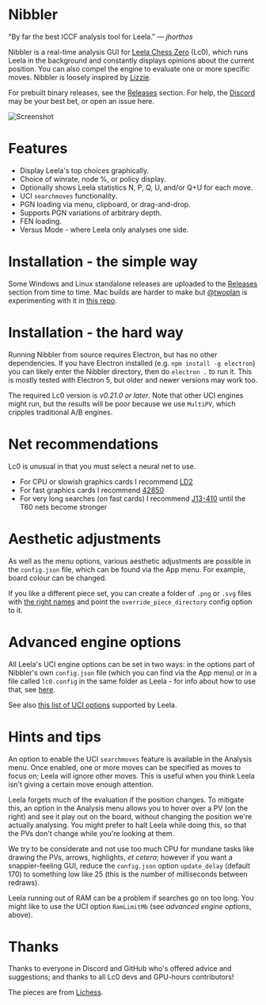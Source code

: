 # Nibbler

"By far the best ICCF analysis tool for Leela." &mdash; *jhorthos*

Nibbler is a real-time analysis GUI for [Leela Chess Zero](https://github.com/LeelaChessZero/lc0) (Lc0), which runs Leela in the background and constantly displays opinions about the current position. You can also compel the engine to evaluate one or more specific moves. Nibbler is loosely inspired by [Lizzie](https://github.com/featurecat/lizzie).

For prebuilt binary releases, see the [Releases](https://github.com/fohristiwhirl/nibbler/releases) section. For help, the [Discord](https://discordapp.com/invite/pKujYxD) may be your best bet, or open an issue here.

![Screenshot](https://user-images.githubusercontent.com/16438795/60531026-fef48580-9cf1-11e9-964e-723d502cfc72.png)

# Features

* Display Leela's top choices graphically.
* Choice of winrate, node %, or policy display.
* Optionally shows Leela statistics N, P, Q, U, and/or Q+U for each move.
* UCI `searchmoves` functionality.
* PGN loading via menu, clipboard, or drag-and-drop.
* Supports PGN variations of arbitrary depth.
* FEN loading.
* Versus Mode - where Leela only analyses one side.

# Installation - the simple way

Some Windows and Linux standalone releases are uploaded to the [Releases](https://github.com/fohristiwhirl/nibbler/releases) section from time to time. Mac builds are harder to make but [@twoplan](https://github.com/twoplan) is experimenting with it in [this repo](https://github.com/twoplan/Nibbler-for-macOS).

# Installation - the hard way

Running Nibbler from source requires Electron, but has no other dependencies. If you have Electron installed (e.g. `npm install -g electron`) you can likely enter the Nibbler directory, then do `electron .` to run it. This is mostly tested with Electron 5, but older and newer versions may work too.

The required Lc0 version is *v0.21.0 or later*. <!-- because we need `LogLiveStats` which was introduced in that version. --> Note that other UCI engines might run, but the results will be poor because we use `MultiPV`, which cripples traditional A/B engines.

# Net recommendations

Lc0 is unusual in that you must select a neural net to use.

* For CPU or slowish graphics cards I recommend [LD2](https://lc0.org/ld2)
* For fast graphics cards I recommend [42850](http://lczero.org/get_network?sha=00af53b081e80147172e6f281c01daf5ca19ada173321438914c730370aa4267)
* For very long searches (on fast cards) I recommend [J13-410](https://github.com/jhorthos/lczero-training/wiki/Leela-Training) until the T60 nets become stronger

# Aesthetic adjustments

As well as the menu options, various aesthetic adjustments are possible in the `config.json` file, which can be found via the App menu. For example, board colour can be changed.

If you like a different piece set, you can create a folder of `.png` or `.svg` files with [the right names](https://github.com/fohristiwhirl/nibbler/tree/master/pieces) and point the `override_piece_directory` config option to it.

# Advanced engine options

All Leela's UCI engine options can be set in two ways: in the options part of Nibbler's own `config.json` file (which you can find via the App menu) or in a file called `lc0.config` in the same folder as Leela - for info about how to use that, see [here](https://github.com/LeelaChessZero/lc0/blob/master/FLAGS.md).

See also [this list of UCI options](https://github.com/LeelaChessZero/lc0/wiki/Lc0-options) supported by Leela.

# Hints and tips

An option to enable the UCI `searchmoves` feature is available in the Analysis menu. Once enabled, one or more moves can be specified as moves to focus on; Leela will ignore other moves. This is useful when you think Leela isn't giving a certain move enough attention.

Leela forgets much of the evaluation if the position changes. To mitigate this, an option in the Analysis menu allows you to hover over a PV (on the right) and see it play out on the board, without changing the position we're actually analysing. You might prefer to halt Leela while doing this, so that the PVs don't change while you're looking at them.

We try to be considerate and not use too much CPU for mundane tasks like drawing the PVs, arrows, highlights, *et cetera*; however if you want a snappier-feeling GUI, reduce the `config.json` option `update_delay` (default 170) to something low like 25 (this is the number of milliseconds between redraws).

Leela running out of RAM can be a problem if searches go on too long. You might like to use the UCI option `RamLimitMb` (see *advanced engine options*, above).

# Thanks

Thanks to everyone in Discord and GitHub who's offered advice and suggestions; and thanks to all Lc0 devs and GPU-hours contributors!

The pieces are from [Lichess](https://lichess.org/).
